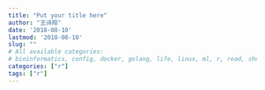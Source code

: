 ```yaml
---
title: "Put your title here"
author: "王诗翔"
date: '2018-08-10'
lastmod: '2018-08-10'
slug: ""
# All available categories:
# bioinformatics, config, docker, golang, life, linux, ml, r, read, shell, thinking
categories: ["r"]
tags: ["r"]
---
```



